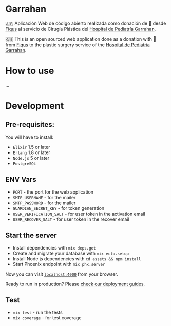 # Garrahan
🇦🇷 Aplicación Web de código abierto realizada como donación de 💓 desde [Fiqus](https://fiqus.com) al servicio de Cirugía Plástica del [Hospital de Pediatría Garrahan](http://www.garrahan.gov.ar/).

🇬🇧 This is an open sourced web application done as a donation with 💓 from [Fiqus](https://fiqus.com) to the plastic surgery service of the [Hospital de Pediatría Garrahan](http://www.garrahan.gov.ar/).


# How to use
...

# Development
## Pre-requisites:
You will have to install:
  * `Elixir` 1.5 or later
  * `Erlang` 1.8 or later
  * `Node.js` 5 or later
  * `PostgreSQL`

## ENV Vars
  * `PORT` - the port for the web application
  * `SMTP_USERNAME` - for the mailer
  * `SMTP_PASSWORD` - for the mailer
  * `GUARDIAN_SECRET_KEY` - for token generation
  * `USER_VERIFICATION_SALT` - for user token in the activation email
  * `USER_RECOVER_SALT` - for user token in the recover email

## Start the server

  * Install dependencies with `mix deps.get`
  * Create and migrate your database with `mix ecto.setup`
  * Install Node.js dependencies with `cd assets && npm install`
  * Start Phoenix endpoint with `mix phx.server`

Now you can visit [`localhost:4000`](http://localhost:4000) from your browser.

Ready to run in production? Please [check our deployment guides](https://hexdocs.pm/phoenix/deployment.html).

## Test
  * `mix test` - run the tests
  * `mix coverage` - for test coverage